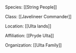 Species: [[String People]]

Class: [[Javelineer Commander]]

Location: [[Ulta lands]]

Affiliation: [[Pryde Ulta]]

Organization: [[Ulta Family]]
